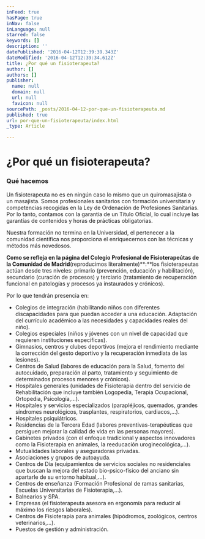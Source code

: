 ```yaml
---
inFeed: true
hasPage: true
inNav: false
inLanguage: null
starred: false
keywords: []
description: ''
datePublished: '2016-04-12T12:39:39.343Z'
dateModified: '2016-04-12T12:39:34.612Z'
title: ¿Por qué un fisioterapeuta?
author: []
authors: []
publisher:
  name: null
  domain: null
  url: null
  favicon: null
sourcePath: _posts/2016-04-12-por-que-un-fisioterapeuta.md
published: true
url: por-que-un-fisioterapeuta/index.html
_type: Article

---
```

# ¿Por qué un fisioterapeuta?

### Qué hacemos

Un fisioterapeuta no es en ningún caso lo mismo que un quiromasajista o un masajista. Somos profesionales sanitarios con formación universitaria y competencias recogidas en la Ley de Ordenación de Profesiones Sanitarias. Por lo tanto, contamos con la garantía de un Título Oficial, lo cual incluye  las garantías de contenidos y horas de prácticas obligatorias.

Nuestra formación no termina en la Universidad, el pertenecer a la comunidad científica nos proporciona el enriquecernos con las técnicas y métodos más novedosos.

**Como se refleja en la página del Colegio Profesional de Fisioterapeútas de la Comunidad de Madrid**(reproducimos literalmente)**:**los fisioterapeutas actúan desde tres niveles: primario (prevención, educación y habilitación), secundario (curación de procesos) y terciario (tratamiento de recuperación funcional en patologías y procesos ya instaurados y crónicos).

Por lo que tendrán presencia en:

* Colegios de integración (habilitando niños con diferentes discapacidades para que puedan acceder a una educación. Adaptación del currículo académico a las necesidades y capacidades reales del niño).
* Colegios especiales (niños y jóvenes con un nivel de capacidad que requieren instituciones específicas).
* Gimnasios, centros y clubes deportivos (mejora el rendimiento mediante la corrección del gesto deportivo y la recuperación inmediata de las lesiones).
* Centros de Salud (labores de educación para la Salud, fomento del autocuidado, preparación al parto, tratamiento y seguimiento de determinados procesos menores y crónicos).
* Hospitales generales (unidades de Fisioterapia dentro del servicio de Rehabilitación que incluye también Logopedia, Terapia Ocupacional, Ortopedia, Psicología,...).
* Hospitales y servicios especializados (parapléjicos, quemados, grandes síndromes neurológicos, trasplantes, respiratorios, cardiacos,...).
* Hospitales psiquiátricos.
* Residencias de la Tercera Edad (labores preventivas-terapéuticas que persiguen mejorar la calidad de vida en las personas mayores).
* Gabinetes privados (con el enfoque tradicional y aspectos innovadores como la Fisioterapia en animales, la reeducación uroginecológica,...).
* Mutualidades laborales y aseguradoras privadas.
* Asociaciones y grupos de autoayuda.
* Centros de Día (equipamientos de servicios sociales no residenciales que buscan la mejora del estado bio-psico-físico del anciano sin apartarle de su entorno habitual,...).
* Centros de enseñanza (Formación Profesional de ramas sanitarias, Escuelas Universitarias de Fisioterapia,...).
* Balnearios y SPA.
* Empresas (el fisioterapeuta asesora en ergonomía para reducir al máximo los riesgos laborales).
* Centros de Fisioterapia para animales (hipódromos, zoológicos, centros veterinarios,...).
* Puestos de gestión y administración.